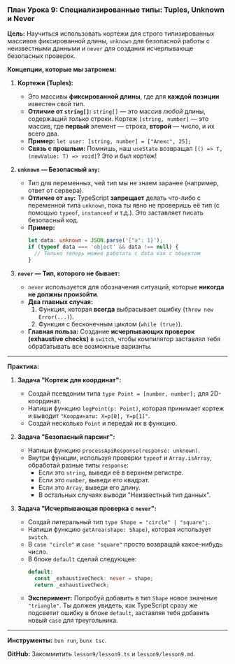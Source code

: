 ### План Урока 9: Специализированные типы: Tuples, Unknown и Never

**Цель:** Научиться использовать кортежи для строго типизированных массивов фиксированной длины, `unknown` для безопасной работы с неизвестными данными и `never` для создания исчерпывающе безопасных проверок.

**Концепции, которые мы затронем:**

1.  **Кортежи (Tuples):**
    *   Это массивы **фиксированной длины**, где для **каждой позиции** известен свой тип.
    *   **Отличие от `string[]`:** `string[]` — это массив *любой* длины, содержащий *только* строки. Кортеж `[string, number]` — это массив, где **первый** элемент — строка, **второй** — число, и их всего два.
    *   **Пример:** `let user: [string, number] = ["Алекс", 25];`
    *   **Связь с прошлым:** Помнишь, наш `useState` возвращал `[() => T, (newValue: T) => void]`? Это и был кортеж!

2.  **`unknown` — Безопасный `any`:**
    *   Тип для переменных, чей тип мы не знаем заранее (например, ответ от сервера).
    *   **Отличие от `any`:** TypeScript **запрещает** делать что-либо с переменной типа `unknown`, пока ты явно не проверишь её тип (с помощью `typeof`, `instanceof` и т.д.). Это заставляет писать безопасный код.
    *   **Пример:**
        ```ts
        let data: unknown = JSON.parse('{"a": 1}');
        if (typeof data === 'object' && data !== null) {
          // Только теперь можно работать с data как с объектом
        }
        ```

3.  **`never` — Тип, которого не бывает:**
    *   `never` используется для обозначения ситуаций, которые **никогда не должны произойти**.
    *   **Два главных случая:**
        1.  Функция, которая **всегда** выбрасывает ошибку (`throw new Error(...)`).
        2.  Функция с бесконечным циклом (`while (true)`).
    *   **Главная польза:** Создание **исчерпывающих проверок (exhaustive checks)** в `switch`, чтобы компилятор заставлял тебя обрабатывать все возможные варианты.

---

**Практика:**

1.  **Задача "Кортеж для координат":**
    *   Создай псевдоним типа `type Point = [number, number];` для 2D-координат.
    *   Напиши функцию `logPoint(p: Point)`, которая принимает кортеж и выводит `"Координаты: X=p[0], Y=p[1]"`.
    *   Создай несколько `Point` и передай их в функцию.

2.  **Задача "Безопасный парсинг":**
    *   Напиши функцию `processApiResponse(response: unknown)`.
    *   Внутри функции, используя проверки `typeof` и `Array.isArray`, обработай разные типы `response`:
        *   Если это `string`, выведи её в верхнем регистре.
        *   Если это `number`, выведи его квадрат.
        *   Если это `Array`, выведи его длину.
        *   В остальных случаях выводи "Неизвестный тип данных".

3.  **Задача "Исчерпывающая проверка с `never`":**
    *   Создай литеральный тип `type Shape = "circle" | "square";`.
    *   Напиши функцию `getArea(shape: Shape)`, которая использует `switch`.
    *   В `case "circle"` и `case "square"` просто возвращай какое-нибудь число.
    *   В блоке `default` сделай следующее:
        ```ts
        default:
          const _exhaustiveCheck: never = shape;
          return _exhaustiveCheck;
        ```
    *   **Эксперимент:** Попробуй добавить в тип `Shape` новое значение `"triangle"`. Ты должен увидеть, как TypeScript сразу же подсветит ошибку в блоке `default`, заставляя тебя добавить новый `case` для треугольника.

---

**Инструменты:** `bun run`, `bunx tsc`.

**GitHub:** Закоммитить `lesson9/lesson9.ts` и `lesson9/lesson9.md`.
